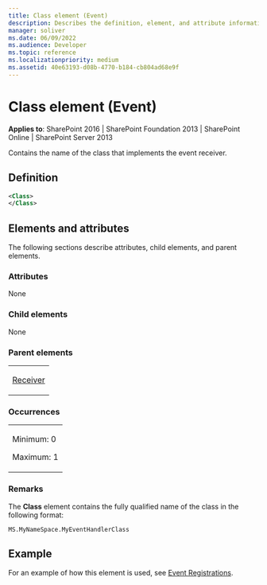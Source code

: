 ```yaml
---
title: Class element (Event)
description: Describes the definition, element, and attribute information for Class element (Event), which contains the name of the class that implements the event receiver.
manager: soliver
ms.date: 06/09/2022
ms.audience: Developer
ms.topic: reference
ms.localizationpriority: medium
ms.assetid: 40e63193-d08b-4770-b184-cb804ad68e9f
---
```


# Class element (Event)

**Applies to**: SharePoint 2016 | SharePoint Foundation 2013 | SharePoint Online | SharePoint Server 2013

Contains the name of the class that implements the event receiver.

## Definition

```XML
<Class>
</Class>
```

## Elements and attributes

The following sections describe attributes, child elements, and parent elements.

### Attributes

None

### Child elements

None

### Parent elements

<table>
<colgroup>
<col width="100%" />
</colgroup>
<tbody>
<tr class="odd">
<td align="left"><p><a href="receiver-element-event.md">Receiver</a></p></td>
</tr>
</tbody>
</table>

### Occurrences

<table>
<colgroup>
<col width="100%" />
</colgroup>
<tbody>
<tr class="odd">
<td align="left"><p>Minimum: 0</p>
<p>Maximum: 1</p></td>
</tr>
</tbody>
</table>

### Remarks

The **Class** element contains the fully qualified name of the class in the following format:

`MS.MyNameSpace.MyEventHandlerClass`

## Example

For an example of how this element is used, see [Event Registrations](event-registrations.md).
